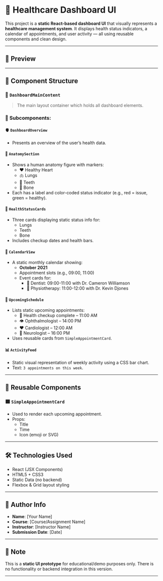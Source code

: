 # 🏥 Healthcare Dashboard UI

This project is a **static React-based dashboard UI** that visually represents a **healthcare management system**. It displays health status indicators, a calendar of appointments, and user activity — all using reusable components and clean design.

---

## 📸 Preview



---

## 📁 Component Structure

### 🔷 `DashboardMainContent`
> The main layout container which holds all dashboard elements.

### 📌 Subcomponents:

#### 🫀 `DashboardOverview`
- Presents an overview of the user’s health data.

#### 🧍 `AnatomySection`
- Shows a human anatomy figure with markers:
  - ❤️ Healthy Heart
  - 🫁 Lungs
  - 🦷 Teeth
  - 🦴 Bone
- Each has a label and color-coded status indicator (e.g., red = issue, green = healthy).

#### 🧾 `HealthStatusCards`
- Three cards displaying static status info for:
  - Lungs
  - Teeth
  - Bone
- Includes checkup dates and health bars.

#### 📆 `CalendarView`
- A static monthly calendar showing:
  - **October 2021**
  - Appointment slots (e.g., 09:00, 11:00)
  - Event cards for:
    - 🦷 Dentist: 09:00-11:00 with Dr. Cameron Williamson
    - 💪 Physiotherapy: 11:00-12:00 with Dr. Kevin Djones

#### 📅 `UpcomingSchedule`
- Lists static upcoming appointments:
  - 🧪 Health checkup complete – 11:00 AM
  - 👁️ Ophthalmologist – 14:00 PM
  - ❤️ Cardiologist – 12:00 AM
  - 🧠 Neurologist – 16:00 PM
- Uses reusable cards from `SimpleAppointmentCard`.

#### 📊 `ActivityFeed`
- Static visual representation of weekly activity using a CSS bar chart.
- Text: `3 appointments on this week`.

---

## 🧩 Reusable Components

### 🟪 `SimpleAppointmentCard`
- Used to render each upcoming appointment.
- Props:
  - Title
  - Time
  - Icon (emoji or SVG)

---

## 🛠️ Technologies Used

- React (JSX Components)
- HTML5 + CSS3
- Static Data (no backend)
- Flexbox & Grid layout styling

---

## 📄 Author Info

- **Name**: [Your Name]
- **Course**: [Course/Assignment Name]
- **Instructor**: [Instructor Name]
- **Submission Date**: [Date]

---

## 📌 Note

This is a **static UI prototype** for educational/demo purposes only. There is no functionality or backend integration in this version.

---
